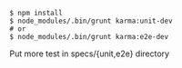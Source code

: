     $ npm install
    $ node_modules/.bin/grunt karma:unit-dev
    # or
    $ node_modules/.bin/grunt karma:e2e-dev

Put more test in specs/{unit,e2e} directory
